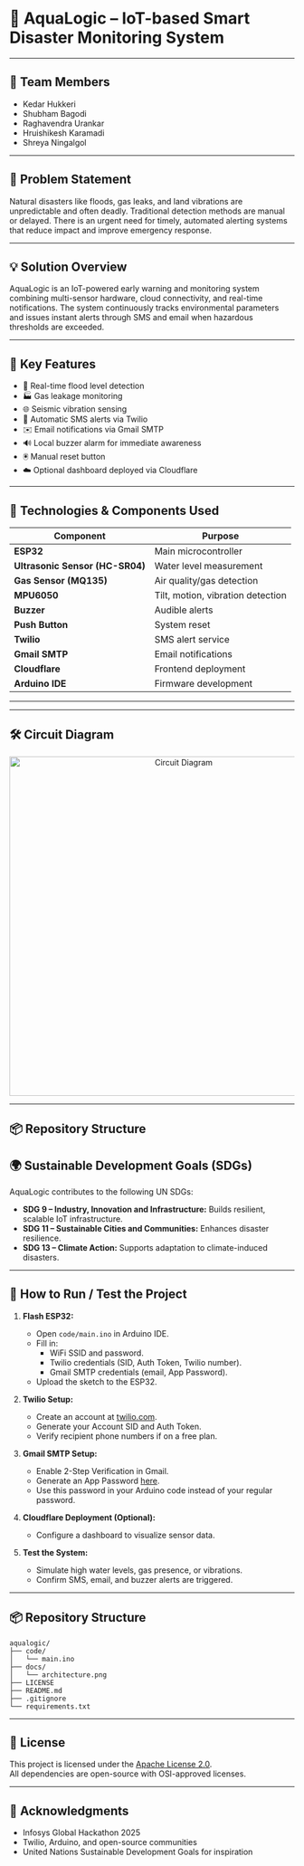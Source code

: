 
# 🌊 AquaLogic – IoT-based Smart Disaster Monitoring System

---

## 👥 Team Members
- Kedar Hukkeri
- Shubham Bagodi
- Raghavendra Urankar
- Hruishikesh Karamadi
- Shreya Ningalgol

---

## 🚨 Problem Statement
Natural disasters like floods, gas leaks, and land vibrations are unpredictable and often deadly. Traditional detection methods are manual or delayed. There is an urgent need for timely, automated alerting systems that reduce impact and improve emergency response.

---

## 💡 Solution Overview
AquaLogic is an IoT-powered early warning and monitoring system combining multi-sensor hardware, cloud connectivity, and real-time notifications. The system continuously tracks environmental parameters and issues instant alerts through SMS and email when hazardous thresholds are exceeded.

---

## 🎯 Key Features
- 🌊 Real-time flood level detection
- 🏭 Gas leakage monitoring
- 🌐 Seismic vibration sensing
- 📱 Automatic SMS alerts via Twilio
- ✉️ Email notifications via Gmail SMTP
- 🔊 Local buzzer alarm for immediate awareness
- 🖲 Manual reset button
- ☁️ Optional dashboard deployed via Cloudflare

---

## 🔧 Technologies & Components Used

| Component | Purpose |
|---|---|
| **ESP32** | Main microcontroller |
| **Ultrasonic Sensor (HC-SR04)** | Water level measurement |
| **Gas Sensor (MQ135)** | Air quality/gas detection |
| **MPU6050** | Tilt, motion, vibration detection |
| **Buzzer** | Audible alerts |
| **Push Button** | System reset |
| **Twilio** | SMS alert service |
| **Gmail SMTP** | Email notifications |
| **Cloudflare** | Frontend deployment |
| **Arduino IDE** | Firmware development |

---

---

## 🛠️ Circuit Diagram

<p align="center">
  <img src="docs/circuit-diagram.png" alt="Circuit Diagram" width="600"/>
</p>

---

## 📦 Repository Structure


## 🌍 Sustainable Development Goals (SDGs)

AquaLogic contributes to the following UN SDGs:

- **SDG 9 – Industry, Innovation and Infrastructure:** Builds resilient, scalable IoT infrastructure.
- **SDG 11 – Sustainable Cities and Communities:** Enhances disaster resilience.
- **SDG 13 – Climate Action:** Supports adaptation to climate-induced disasters.

---

## 🚀 How to Run / Test the Project

1. **Flash ESP32:**
   - Open `code/main.ino` in Arduino IDE.
   - Fill in:
     - WiFi SSID and password.
     - Twilio credentials (SID, Auth Token, Twilio number).
     - Gmail SMTP credentials (email, App Password).
   - Upload the sketch to the ESP32.

2. **Twilio Setup:**
   - Create an account at [twilio.com](https://www.twilio.com).
   - Generate your Account SID and Auth Token.
   - Verify recipient phone numbers if on a free plan.

3. **Gmail SMTP Setup:**
   - Enable 2-Step Verification in Gmail.
   - Generate an App Password [here](https://myaccount.google.com/apppasswords).
   - Use this password in your Arduino code instead of your regular password.

4. **Cloudflare Deployment (Optional):**
   - Configure a dashboard to visualize sensor data.

5. **Test the System:**
   - Simulate high water levels, gas presence, or vibrations.
   - Confirm SMS, email, and buzzer alerts are triggered.

---

## 📦 Repository Structure

```
aqualogic/
├── code/
│   └── main.ino
├── docs/
│   └── architecture.png
├── LICENSE
├── README.md
├── .gitignore
└── requirements.txt
```

---

## 📃 License

This project is licensed under the [Apache License 2.0](LICENSE).  
All dependencies are open-source with OSI-approved licenses.

---

## 🏁 Acknowledgments

- Infosys Global Hackathon 2025
- Twilio, Arduino, and open-source communities
- United Nations Sustainable Development Goals for inspiration
